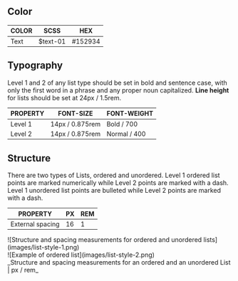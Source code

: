 ## Color

| COLOR    | SCSS          | HEX      |
|----------|---------------|----------|
| Text     | $text-01      | #152934  |

## Typography

Level 1 and 2 of any list type should be set in bold and sentence case, with only the first word in a phrase and any proper noun capitalized. **Line height** for lists should be set at 24px / 1.5rem.

| PROPERTY | FONT-SIZE      | FONT-WEIGHT  |
|----------|-----------------|--------------|
| Level 1  | 14px / 0.875rem | Bold / 700   |
| Level 2  | 14px / 0.875rem | Normal / 400 |

## Structure

There are two types of Lists, ordered and unordered.
Level 1 ordered list points are marked numerically while Level 2 points are marked with a dash.
Level 1 unordered list points are bulleted while Level 2 points are marked with a dash.

| PROPERTY             | PX | REM  |
|----------------------|----|------|
| External spacing     | 16 | 1    |

<div data-insert-component="ImageGrid">
  <div>
    ![Structure and spacing measurements for ordered and unordered lists](images/list-style-1.png)
  </div>
  <div>
    ![Example of ordered list](images/list-style-2.png)
  </div>
</div>
_Structure and spacing measurements for an ordered and an unordered List | px / rem_
